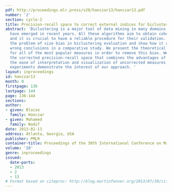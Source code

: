 ```yaml
---
pdf: http://proceedings.mlr.press/v28/hanczar13/hanczar13.pdf
number: '2'
section: cycle-2
title: Precision-recall space to correct external indices for biclustering
abstract: 'Biclustering is a major tool of data mining in many domains and many algorithms
  have emerged in recent years. All these algorithms aim to obtain coherent biclusters
  and it is crucial to have a reliable procedure for their validation. We point out
  the problem of size bias in biclustering evaluation and show how it can lead to
  wrong conclusions in a comparative study. We present the theoretical corrections
  for all of the most popular measures in order to remove this bias. We introduce
  the corrected precision-recall space that combines the advantages of corrected measures,
  the ease of interpretation and visualization of uncorrected measures. Numerical
  experiments demonstrate the interest of our approach. '
layout: inproceedings
id: hanczar13
month: 0
firstpage: 136
lastpage: 144
page: 136-144
sections: 
author:
- given: Blaise
  family: Hanczar
- given: Mohamed
  family: Nadif
date: 2013-02-13
address: Atlanta, Georgia, USA
publisher: PMLR
container-title: Proceedings of the 30th International Conference on Machine Learning
volume: '28'
genre: inproceedings
issued:
  date-parts:
  - 2013
  - 2
  - 13
# Format based on citeproc: http://blog.martinfenner.org/2013/07/30/citeproc-yaml-for-bibliographies/
---
```

